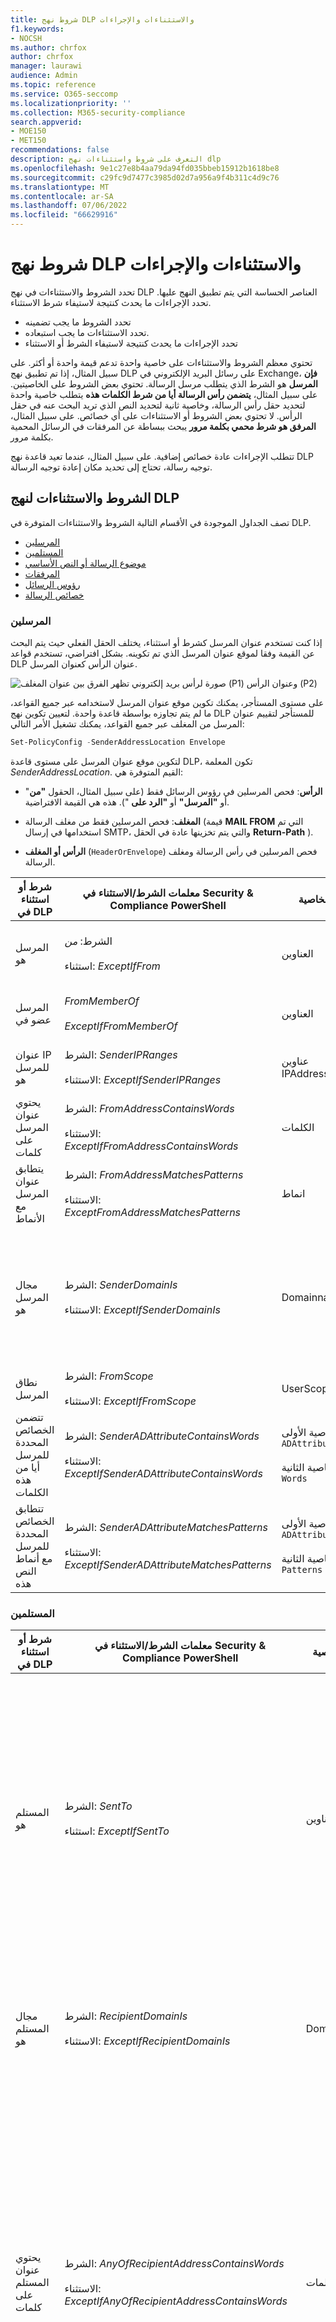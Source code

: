 ```yaml
---
title: شروط نهج DLP والاستثناءات والإجراءات
f1.keywords:
- NOCSH
ms.author: chrfox
author: chrfox
manager: laurawi
audience: Admin
ms.topic: reference
ms.service: O365-seccomp
ms.localizationpriority: ''
ms.collection: M365-security-compliance
search.appverid:
- MOE150
- MET150
recommendations: false
description: التعرف على شروط واستثناءات نهج dlp
ms.openlocfilehash: 9e1c27e8b4aa79da94fd035bbeb15912b1618be8
ms.sourcegitcommit: c29fc9d7477c3985d02d7a956a9f4b311c4d9c76
ms.translationtype: MT
ms.contentlocale: ar-SA
ms.lasthandoff: 07/06/2022
ms.locfileid: "66629916"
---
```

# <a name="dlp-policy-conditions-exceptions-and-actions"></a>شروط نهج DLP والاستثناءات والإجراءات

تحدد الشروط والاستثناءات في نهج DLP العناصر الحساسة التي يتم تطبيق النهج عليها. تحدد الإجراءات ما يحدث كنتيجة لاستيفاء شرط الاستثناء.

- تحدد الشروط ما يجب تضمينه
- تحدد الاستثناءات ما يجب استبعاده.
- تحدد الإجراءات ما يحدث كنتيجة لاستيفاء الشرط أو الاستثناء

تحتوي معظم الشروط والاستثناءات على خاصية واحدة تدعم قيمة واحدة أو أكثر. على سبيل المثال، إذا تم تطبيق نهج DLP على رسائل البريد الإلكتروني في Exchange، **فإن المرسل** هو الشرط الذي يتطلب مرسل الرسالة. تحتوي بعض الشروط على الخاصيتين. على سبيل المثال، **يتضمن رأس الرسالة أيا من شرط الكلمات هذه** يتطلب خاصية واحدة لتحديد حقل رأس الرسالة، وخاصية ثانية لتحديد النص الذي تريد البحث عنه في حقل الرأس. لا تحتوي بعض الشروط أو الاستثناءات على أي خصائص. على سبيل المثال، **المرفق هو شرط محمي بكلمة مرور** يبحث ببساطة عن المرفقات في الرسائل المحمية بكلمة مرور.

تتطلب الإجراءات عادة خصائص إضافية. على سبيل المثال، عندما تعيد قاعدة نهج DLP توجيه رسالة، تحتاج إلى تحديد مكان إعادة توجيه الرسالة.
<!-- Some actions have multiple properties that are available or required. For example, when the rule adds a header field to the message header, you need to specify both the name and value of the header. When the rule adds a disclaimer to messages, you need to specify the disclaimer text, but you can also specify where to insert the text, or what to do if the disclaimer can't be added to the message. Typically, you can configure multiple actions in a rule, but some actions are exclusive. For example, one rule can't reject and redirect the same message.-->

## <a name="conditions-and-exceptions-for-dlp-policies"></a>الشروط والاستثناءات لنهج DLP

تصف الجداول الموجودة في الأقسام التالية الشروط والاستثناءات المتوفرة في DLP.

- [المرسلين](#senders)
- [المستلمين](#recipients)
- [موضوع الرسالة أو النص الأساسي](#message-subject-or-body)
- [المرفقات](#attachments)
- [رؤوس الرسائل](#message-headers)
- [خصائص الرسالة](#message-properties)

### <a name="senders"></a>المرسلين

إذا كنت تستخدم عنوان المرسل كشرط أو استثناء، يختلف الحقل الفعلي حيث يتم البحث عن القيمة وفقا لموقع عنوان المرسل الذي تم تكوينه. بشكل افتراضي، تستخدم قواعد DLP عنوان الرأس كعنوان المرسل.

![صورة لرأس بريد إلكتروني تظهر الفرق بين عنوان المغلف (P1) وعنوان الرأس (P2)](../media/dlp-conditions-exceptions-meetinginvite-callouts.png)

على مستوى المستأجر، يمكنك تكوين موقع عنوان المرسل لاستخدامه عبر جميع القواعد، ما لم يتم تجاوزه بواسطة قاعدة واحدة. لتعيين تكوين نهج DLP للمستأجر لتقييم عنوان المرسل من المغلف عبر جميع القواعد، يمكنك تشغيل الأمر التالي:

```PowerShell
Set-PolicyConfig -SenderAddressLocation Envelope
```

لتكوين موقع عنوان المرسل على مستوى قاعدة DLP، تكون المعلمة *SenderAddressLocation*. القيم المتوفرة هي:

- **الرأس**: فحص المرسلين في رؤوس الرسائل فقط (على سبيل المثال، الحقول **"من**" أو **"المرسل"** أو **"الرد على** "). هذه هي القيمة الافتراضية.

- **المغلف**: فحص المرسلين فقط من مغلف الرسالة (قيمة **MAIL FROM** التي تم استخدامها في إرسال SMTP، والتي يتم تخزينها عادة في الحقل **Return-Path** ).

- **الرأس أو المغلف** (`HeaderOrEnvelope`) فحص المرسلين في رأس الرسالة ومغلف الرسالة.

|شرط أو استثناء في DLP|معلمات الشرط/الاستثناء في Security & Compliance PowerShell|نوع الخاصية|وصف|
|---|---|---|---|
|المرسل هو|الشرط: *من* <br/><br/> استثناء: *ExceptIfFrom*|العناوين|الرسائل التي يتم إرسالها بواسطة علب البريد المحددة أو مستخدمي البريد أو جهات اتصال البريد أو مجموعات Microsoft 365 في المؤسسة.|
|المرسل عضو في |*FromMemberOf* <br/><br/> *ExceptIfFromMemberOf*|العناوين|الرسائل التي يتم إرسالها بواسطة عضو في مجموعة التوزيع المحددة أو مجموعة الأمان الممكنة للبريد أو مجموعة Microsoft 365.|
|عنوان IP للمرسل هو|الشرط: *SenderIPRanges*<br/><br/> الاستثناء: *ExceptIfSenderIPRanges*|عناوين IPAddressRanges|الرسائل التي يتطابق فيها عنوان IP الخاص بالمرسل مع عنوان IP المحدد، أو يقع ضمن نطاق عنوان IP المحدد.|
|يحتوي عنوان المرسل على كلمات|الشرط: *FromAddressContainsWords* <br/><br/> الاستثناء: *ExceptIfFromAddressContainsWords*|الكلمات|الرسائل التي تحتوي على الكلمات المحددة في عنوان البريد الإلكتروني للمرسل.|
|يتطابق عنوان المرسل مع الأنماط|الشرط: *FromAddressMatchesPatterns* <br/><br/> الاستثناء: *ExceptFromAddressMatchesPatterns*|انماط|الرسائل التي يحتوي فيها عنوان البريد الإلكتروني للمرسل على أنماط نصية تتطابق مع التعبيرات العادية المحددة.|
|مجال المرسل هو|الشرط: *SenderDomainIs* <br/><br/> الاستثناء: *ExceptIfSenderDomainIs*|Domainname|الرسائل التي يتطابق فيها مجال عنوان البريد الإلكتروني للمرسل مع القيمة المحددة. إذا كنت بحاجة إلى البحث عن مجالات المرسلين التي *تحتوي على* المجال المحدد (على سبيل المثال، أي مجال فرعي لمجال)، فاستخدم شرط **مطابقة عنوان المرسل** (*FromAddressMatchesPatterns*) وحدد المجال باستخدام بناء الجملة: '\.domain\.com$'.|
|نطاق المرسل|الشرط: *FromScope* <br/><br/> الاستثناء: *ExceptIfFromScope*|UserScopeFrom|الرسائل التي يتم إرسالها من قبل مرسلين داخليين أو خارجيين.|
|تتضمن الخصائص المحددة للمرسل أيا من هذه الكلمات|الشرط: *SenderADAttributeContainsWords* <br/><br/> الاستثناء: *ExceptIfSenderADAttributeContainsWords*|الخاصية الأولى: `ADAttribute` <br/><br/> الخاصية الثانية: `Words`|الرسائل التي تحتوي فيها سمة Active Directory المحددة للمرسل على أي من الكلمات المحددة.|
|تتطابق الخصائص المحددة للمرسل مع أنماط النص هذه|الشرط: *SenderADAttributeMatchesPatterns* <br/><br/> الاستثناء: *ExceptIfSenderADAttributeMatchesPatterns*|الخاصية الأولى: `ADAttribute` <br/><br/> الخاصية الثانية: `Patterns`|تحتوي الرسائل التي تحتوي فيها سمة Active Directory المحددة للمرسل على أنماط نص تتطابق مع التعبيرات العادية المحددة.|

### <a name="recipients"></a>المستلمين

|شرط أو استثناء في DLP|معلمات الشرط/الاستثناء في Security & Compliance PowerShell|نوع الخاصية|وصف|
|---|---|---|---|
|المستلم هو|الشرط: *SentTo* <br/><br/> استثناء: *ExceptIfSentTo*|العناوين|الرسائل التي يكون فيها أحد المستلمين هو علبة البريد المحددة أو مستخدم البريد أو جهة اتصال البريد في المؤسسة. يمكن أن يكون المستلمون في الحقول **"إلى"** أو **"نسخة**" أو **"نسخة مخفية"** في الرسالة.|
|مجال المستلم هو|الشرط: *RecipientDomainIs* <br/><br/> الاستثناء: *ExceptIfRecipientDomainIs*|Domainname|الرسائل التي يتطابق فيها مجال عنوان البريد الإلكتروني للمستلم مع القيمة المحددة.|
|يحتوي عنوان المستلم على كلمات|الشرط: *AnyOfRecipientAddressContainsWords* <br/><br/> الاستثناء: *ExceptIfAnyOfRecipientAddressContainsWords*|الكلمات|الرسائل التي تحتوي على الكلمات المحددة في عنوان البريد الإلكتروني للمستلم. <br/><br/>**ملاحظة**: لا يأخذ هذا الشرط في الاعتبار الرسائل المرسلة إلى عناوين وكيل المستلم. وهو يتطابق فقط مع الرسائل التي يتم إرسالها إلى عنوان البريد الإلكتروني الأساسي للمستلم.|
|يتطابق عنوان المستلم مع الأنماط|الشرط: *AnyOfRecipientAddressMatchesPatterns* <br/><br/> الاستثناء: *ExceptIfAnyOfRecipientAddressMatchesPatterns*|انماط|الرسائل التي يحتوي فيها عنوان البريد الإلكتروني للمستلم على أنماط نصية تتطابق مع التعبيرات العادية المحددة. <br/><br/> **ملاحظة**: لا يأخذ هذا الشرط في الاعتبار الرسائل المرسلة إلى عناوين وكيل المستلم. وهو يتطابق فقط مع الرسائل التي يتم إرسالها إلى عنوان البريد الإلكتروني الأساسي للمستلم.|
|تم الإرسال إلى عضو في|الشرط: *SentToMemberOf* <br/><br/> الاستثناء: *ExceptIfSentToMemberOf*|العناوين|الرسائل التي تحتوي على مستلمين أعضاء في مجموعة التوزيع المحددة أو مجموعة الأمان الممكنة للبريد أو مجموعة Microsoft 365. يمكن أن تكون المجموعة في الحقول **"إلى"** أو **"نسخة**" أو **"نسخة مخفية"** في الرسالة.|
|تتضمن الخصائص المحددة للمستلم أيا من هذه الكلمات |*RecipientADAttributeContainsWords* <br/><br/> *ExceptIfRecipientADAttributeContainsWords*|الخاصية الأولى: `ADAttribute` <br/><br/> الخاصية الثانية: `Words`|الرسائل التي تحتوي فيها سمة Active Directory المحددة لمستلم على أي من الكلمات المحددة. <br/><br/> لاحظ أن سمة **البلد** تتطلب قيمة رمز البلد المكون من حرفين (على سبيل المثال، DE ل ألمانيا).|
|تتطابق الخصائص المحددة للمستلم مع أنماط النص هذه |*RecipientADAttributeMatchesPatterns* <br/><br/> *ExceptIfRecipientADAttributeMatchesPatterns*|الخاصية الأولى: `ADAttribute` <br/><br/> الخاصية الثانية: `Patterns`|الرسائل التي تحتوي فيها سمة Active Directory المحددة لمستلم على نقوش نصية تتطابق مع التعبيرات العادية المحددة.|

### <a name="message-subject-or-body"></a>موضوع الرسالة أو النص الأساسي

|شرط أو استثناء في DLP|معلمات الشرط/الاستثناء في Security & Compliance PowerShell|نوع الخاصية|وصف|
|---|---|---|---|
|يحتوي الموضوع على كلمات أو عبارات|الشرط: *SubjectContainsWords* <br/> الاستثناء: *ExceptIf SubjectContainsWords*|الكلمات|الرسائل التي تحتوي على الكلمات المحددة في الحقل "الموضوع".|
|أنماط مطابقة الموضوع|الشرط: *SubjectMatchesPatterns* <br/> الاستثناء: *ExceptIf SubjectMatchesPatterns*|انماط|الرسائل التي يحتوي فيها حقل الموضوع على نقوش نصية تتطابق مع التعبيرات العادية المحددة.|
|يحتوي المحتوى على|الشرط: *ContentContainsSensitiveInformation* <br/> استثناء *باستثناء ExceptIfContentContainsSensitiveInformation*|SensitiveInformationTypes|الرسائل أو المستندات التي تحتوي على معلومات حساسة كما هو محدد بواسطة نهج تفادي فقدان البيانات في Microsoft Purview (DLP).|
|نمط مطابقة الموضوع أو النص الأساسي|الشرط: *SubjectOrBodyMatchesPatterns* <br/> الاستثناء: *ExceptIfSubjectOrBodyMatchesPatterns*|انماط|الرسائل التي يحتوي فيها حقل الموضوع أو النص الأساسي للرسالة على نقوش نصية تتطابق مع التعبيرات العادية المحددة.|
|يحتوي الموضوع أو النص الأساسي على كلمات|الشرط: *SubjectOrBodyContainsWords* <br/> الاستثناء: *ExceptIfSubjectOrBodyContainsWords*|الكلمات|الرسائل التي تحتوي على الكلمات المحددة في حقل الموضوع أو نص الرسالة|
|

### <a name="attachments"></a>المرفقات

|شرط أو استثناء في DLP|معلمات الشرط/الاستثناء في Security & Compliance PowerShell|نوع الخاصية|وصف|
|---|---|---|---|
|المرفق محمي بكلمة مرور|الشرط: *DocumentIsPasswordProtected* <br/><br/> الاستثناء: *ExceptIfDocumentIsPasswordProtected*|اي|الرسائل التي يكون فيها المرفق محميا بكلمة مرور (وبالتالي لا يمكن مسحه ضوئيا). لا يعمل الكشف عن كلمة المرور إلا لمستندات Office وملفات .zip وملفات .7z.|
|ملحق ملف المرفق هو|الشرط: *ContentExtensionMatchesWords* <br/><br/> الاستثناء: *ExceptIfContentExtensionMatchesWords*|الكلمات|الرسائل التي يتطابق فيها ملحق ملف المرفق مع أي من الكلمات المحددة.|
|تعذر مسح محتوى أي مرفق بريد إلكتروني|الشرط: *DocumentIsUnsupported* <br/><br/>الاستثناء: *ExceptIf DocumentIsUnsupported*|n/a|الرسائل التي لا يتعرف Exchange Online على مرفق فيها.|
|لم يكتمل مسح محتوى أي مرفق بريد إلكتروني|الشرط: *ProcessingLimitExceeded* <br/><br/> الاستثناء: *ExceptIfProcessingLimitExceeded*|n/a|الرسائل التي لم يتمكن مشغل القواعد فيها من إكمال مسح المرفقات. يمكنك استخدام هذا الشرط لإنشاء قواعد تعمل معا لتحديد الرسائل ومعالجتها حيث تعذر مسح المحتوى ضوئيا بشكل كامل.|
|يحتوي اسم المستند على كلمات|الشرط: *DocumentNameMatchesWords* <br/><br/> الاستثناء: *ExceptIfDocumentNameMatchesWords*|الكلمات|الرسائل التي يتطابق فيها اسم ملف المرفق مع أي من الكلمات المحددة.|
|اسم المستند يطابق الأنماط|الشرط: *DocumentNameMatchesPatterns* <br/><br/> الاستثناء: *ExceptIfDocumentNameMatchesPatterns*|انماط|الرسائل التي يحتوي فيها اسم ملف المرفق على نقوش نصية تتطابق مع التعبيرات العادية المحددة.|
|خاصية المستند هي|الشرط: *ContentPropertyContainsWords* <br/><br/> الاستثناء: *ExceptIfContentPropertyContainsWords*|الكلمات|الرسائل التي تحتوي على مستندات تتطابق فيها الخاصية المخصصة للمرفق مع القيمة المحددة.|
|حجم المستند يساوي أو أكبر من|الشرط: *DocumentSizeOver* <br/><br/> الاستثناء: *ExceptIfDocumentSizeOver*|حجم|الرسائل التي يكون فيها أي مرفق أكبر من القيمة المحددة أو مساويا لها.|
|يتضمن محتوى أي مرفق أيا من هذه الكلمات|الشرط: *DocumentContainsWords* <br/><br/> الاستثناء: *ExceptIfDocumentContainsWords*|`Words`|الرسائل التي يحتوي فيها المرفق على الكلمات المحددة.|
|يتطابق أي محتوى مرفقات مع أنماط النص هذه|الشرط: *DocumentMatchesPatterns* <br/><br/> الاستثناء: *ExceptIfDocumentMatchesPatterns*|`Patterns`|الرسائل التي يحتوي فيها المرفق على نقوش نصية تتطابق مع التعبيرات العادية المحددة.|

### <a name="message-headers"></a>رؤوس الرسائل

|شرط أو استثناء في DLP|معلمات الشرط/الاستثناء في Security & Compliance PowerShell|نوع الخاصية|وصف|
|---|---|---|---|
|يحتوي الرأس على كلمات أو عبارات|الشرط: *HeaderContainsWords* <br/><br/> الاستثناء: *ExceptIfHeaderContainsWords*|جدول التجزئة|تحتوي الرسائل التي تحتوي على حقل الرأس المحدد وقيمة حقل الرأس هذا على الكلمات المحددة.|
|يطابق الرأس الأنماط|الشرط: *HeaderMatchesPatterns* <br/><br/> الاستثناء: *ExceptIfHeaderMatchesPatterns*|جدول التجزئة|تحتوي الرسائل التي تحتوي على حقل الرأس المحدد وقيمة حقل الرأس هذا على التعبيرات العادية المحددة.|

### <a name="message-properties"></a>خصائص الرسالة

|شرط أو استثناء في DLP|معلمات الشرط/الاستثناء في Security & Compliance PowerShell|نوع الخاصية|وصف|
|---|---|---|---|
|مع الأهمية|الشرط: *WithImportance* <br/><br/> الاستثناء: *ExceptIfWithImportance*|اهميه|الرسائل التي تم وضع علامة عليها بمستوى الأهمية المحدد.|
|تحتوي مجموعة أحرف المحتوى على كلمات|الشرط: *ContentCharacterSetContainsWords* <br/><br/> *باستثناءIfContentCharacterSetContainsWords*|مجموعات الأحرف|الرسائل التي تحتوي على أي من أسماء مجموعة الأحرف المحددة.|
|يحتوي على تجاوز المرسل|الشرط: *HasSenderOverride* <br/><br/> الاستثناء: *ExceptIfHasSenderOverride*|n/a|الرسائل التي اختار المرسل فيها تجاوز نهج منع فقدان البيانات (DLP). لمزيد من المعلومات حول نهج DLP، راجع [التعرف على منع فقدان البيانات](./dlp-learn-about-dlp.md)|
|تطابقات نوع الرسالة|الشرط: *MessageTypeMatches* <br/><br/> الاستثناء: *ExceptIfMessageTypeMatches*|نوع الرسالة|رسائل من النوع المحدد. **ملاحظة**: أنواع الرسائل المتوفرة هي الرد التلقائي، إعادة التوجيه التلقائي، المشفر (S/MIME)، التقويم، التحكم في الأذونات (إدارة الحقوق)، البريد الصوتي، الموقع، إيصال القراءة، وطلب الموافقة. |
|حجم الرسالة أكبر من أو يساوي|الشرط: *MessageSizeOver* <br/><br/> الاستثناء: *ExceptIfMessageSizeOver*|`Size`|الرسائل التي يكون فيها الحجم الإجمالي (الرسالة بالإضافة إلى المرفقات) أكبر من القيمة المحددة أو مساويا لها. **ملاحظة**: يتم تقييم حدود حجم الرسالة على علب البريد قبل قواعد تدفق البريد. سيتم رفض رسالة كبيرة جدا بالنسبة إلى علبة البريد قبل أن تتمكن قاعدة بهذا الشرط من العمل على الرسالة.|

## <a name="actions-for-dlp-policies"></a>إجراءات نهج DLP

يصف هذا الجدول الإجراءات المتوفرة في DLP.

|إجراء في DLP|معلمات الإجراء في Security & Compliance PowerShell|نوع الخاصية|وصف|
|---|---|---|---|
|تعيين رأس الصفحة|تعيين رأس الصفحة|الخاصية الأولى: *اسم الرأس* <br/><br/> الخاصية الثانية: *قيمة الرأس*|تحدد المعلمة SetHeader إجراء لقاعدة DLP التي تضيف أو تعدل حقل رأس وقيمة في رأس الرسالة. تستخدم هذه المعلمة بناء الجملة "HeaderName:HeaderValue". يمكنك تحديد أسماء رؤوس متعددة وأزواج قيم مفصولة بفواصل|
|إزالة الرأس|إزالة رأس الصفحة|الخاصية الأولى: *MessageHeaderField*<br/><br/> الخاصية الثانية: *سلسلة*|تحدد المعلمة RemoveHeader إجراء لقاعدة DLP التي تزيل حقل رأس من رأس الرسالة. تستخدم هذه المعلمة بناء الجملة "HeaderName" أو "HeaderName:HeaderValue". يمكنك تحديد أسماء رؤوس متعددة أو أسماء رؤوس وأزواج قيم مفصولة بفواصل|
|إعادة توجيه الرسالة إلى مستخدمين محددين|*RedirectMessageTo*|العناوين|إعادة توجيه الرسالة إلى المستلمين المحددين. لا يتم تسليم الرسالة إلى المستلمين الأصليين، ولا يتم إرسال أي إعلام إلى المرسل أو المستلمين الأصليين.|
|إعادة توجيه الرسالة للموافقة على مدير المرسل|معتدله|الخاصية الأولى: *ModerateMessageByManager*<br/><br/> الخاصية الثانية: *منطقية*|تحدد المعلمة Moderate إجراء لقاعدة DLP التي ترسل رسالة البريد الإلكتروني إلى مشرف. تستخدم هذه المعلمة بناء الجملة: @{ModerateMessageByManager = <$true \|$false>;|
|إعادة توجيه الرسالة للموافقة على موافقين محددين|معتدله|الخاصية الأولى: *ModerateMessageByUser*<br/><br/>الخاصية الثانية: *العناوين*|تحدد المعلمة Moderate إجراء لقاعدة DLP التي ترسل رسالة البريد الإلكتروني إلى مشرف. تستخدم هذه المعلمة بناء الجملة: @{ ModerateMessageByUser = @("emailaddress1","emailaddress2",..."emailaddressN")}|
|إضافة مستلم|AddRecipients|الخاصية الأولى: *الحقل*<br/><br/>الخاصية الثانية: *العناوين*|إضافة مستلم واحد أو أكثر إلى الحقل "إلى/نسخة/نسخة مخفية" من الرسالة. تستخدم هذه المعلمة بناء الجملة: @{<AddToRecipients \<CopyTo \| BlindCopyTo\> = "emailaddress"}|
|إضافة مدير المرسل كمستلم|AddRecipients|الخاصية الأولى: *AddedManagerAction*<br/><br/>الخاصية الثانية: *الحقل*|إضافة مدير المرسل إلى الرسالة كنوع المستلم المحدد (إلى، نسخة، نسخة مخفية)، أو إعادة توجيه الرسالة إلى مدير المرسل دون إعلام المرسل أو المستلم. يعمل هذا الإجراء فقط إذا تم تعريف سمة إدارة المرسل في Active Directory. تستخدم هذه المعلمة بناء الجملة: @{AddManagerAsRecipientType = "\<To \| Cc \| Bcc\>"}|
موضوع مسبق|PrependSubject|سلسلة|إضافة النص المحدد إلى بداية حقل الموضوع للرسالة. ضع في اعتبارك استخدام مسافة أو نقطتين (:) كحرف أخير من النص المحدد لتمييزه عن نص الموضوع الأصلي.<br/><br/>لمنع إضافة السلسلة نفسها إلى الرسائل التي تحتوي بالفعل على النص في الموضوع (على سبيل المثال، الردود)، أضف الاستثناء "يحتوي الموضوع على كلمات" (ExceptIfSubjectContainsWords) إلى القاعدة.|
|تطبيق إخلاء مسؤولية HTML|ApplyHtmlDisclaimer|الخاصية الأولى: *نص*<br/><br/>الخاصية الثانية: *الموقع*<br/><br/>الخاصية الثالثة: *إجراء احتياطي*|تطبيق إخلاء مسؤولية HTML المحدد على الموقع المطلوب للرسالة.<br/><br/>تستخدم هذه المعلمة بناء الجملة: @{ Text = " " ; الموقع = \<Append \| Prepend\>; FallbackAction = \<Wrap \| Ignore \| Reject\> }|
|إزالة تشفير الرسائل وحماية الحقوق|RemoveRMSTemplate|n/a|إزالة تشفير الرسائل المطبقة على رسالة بريد إلكتروني|
|تسليم الرسالة إلى العزل المستضاف |*العزل*|n/a| هذا الإجراء قيد **المعاينة العامة** حاليا. أثناء هذه المرحلة، ستظهر رسائل البريد الإلكتروني المعزولة بواسطة نهج DLP نوع النهج ك ExchangeTransportRule.<br/><br/> تسليم الرسالة إلى العزل في EOP. لمزيد من المعلومات، راجع [رسائل البريد الإلكتروني المعزولة في EOP](/microsoft-365/security/office-365-security/quarantine-email-messages).|
|تعديل الموضوع|ModifySubject|PswsHashTable | إزالة نص من سطر الموضوع يطابق نمطا معينا واستبداله بنص مختلف. راجع المثال أدناه. يمكنك: <br/><br/>- **استبدال** كافة التطابقات في الموضوع بالنص البديل <br/><br/>- **إلحاق** لإزالة كافة التطابقات في الموضوع وإدراج النص البديل في نهاية الموضوع. <br/><br/>- **قبل** إزالة كافة التطابقات وإدراج النص البديل في بداية الموضوع. راجع معلمة ModifySubject في، /powershell/module/exchange/new-dlpcompliancerule|
